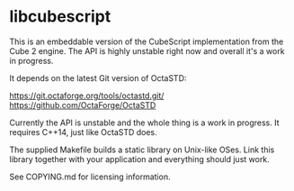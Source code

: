 # libcubescript

This is an embeddable version of the CubeScript implementation from the
Cube 2 engine. The API is highly unstable right now and overall it's a work
in progress.

It depends on the latest Git version of OctaSTD:

https://git.octaforge.org/tools/octastd.git/
https://github.com/OctaForge/OctaSTD

Currently the API is unstable and the whole thing is a work in progress. It
requires C++14, just like OctaSTD does.

The supplied Makefile builds a static library on Unix-like OSes. Link this library
together with your application and everything should just work.

See COPYING.md for licensing information.

